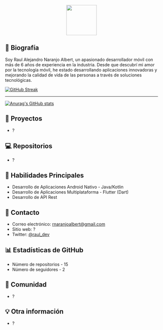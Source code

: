 <div id="header" align="center">

  <img src="https://media.giphy.com/media/M9gbBd9nbDrOTu1Mqx/giphy.gif" width="100"/>
  
</div>

## 📝 Biografía
Soy Raul Alejandro Naranjo Albert, un apasionado desarrollador móvil con más de 6 años de experiencia en la industria. Desde que descubrí mi amor por la tecnología móvil, he estado desarrollando aplicaciones innovadoras y mejorando la calidad de vida de las personas a través de soluciones tecnológicas.

[![GitHub Streak](https://github-readme-streak-stats.herokuapp.com/?user=tecnonew365&theme=tokyonight)](https://git.io/streak-stats)

---
[![Anurag's GitHub stats](https://github-readme-stats.vercel.app/api?username=tecnonew365&show_icons=true&theme=tokyonight)](https://github.com/anuraghazra/github-readme-stats)


## 🚀 Proyectos
- ?

## 💻 Repositorios
- ?

## 🔧 Habilidades Principales
- Desarrollo de Aplicaciones Android Nativo - Java/Kotlin
- Desarrollo de Aplicaciones Multiplataforma - Flutter (Dart)
- Desarrollo de API Rest

## 💬 Contacto
- Correo electrónico: rnaranjoalbert@gmail.com
- Sitio web: ?
- Twitter: [@raul_dev](https://twitter.com/raul_uci)

## 📊 Estadísticas de GitHub
- Número de repositorios - 15
- Número de seguidores - 2

## 💬 Comunidad
- ?

## 💡 Otra información
- ?
